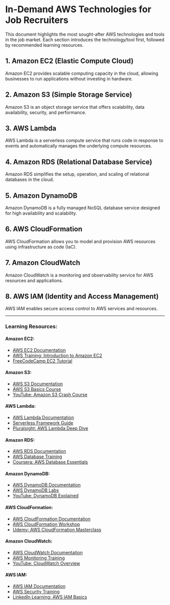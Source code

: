 # In-Demand AWS Technologies for Job Recruiters

This document highlights the most sought-after AWS technologies and tools in the job market. Each section introduces the technology/tool first, followed by recommended learning resources.

## 1. Amazon EC2 (Elastic Compute Cloud)
Amazon EC2 provides scalable computing capacity in the cloud, allowing businesses to run applications without investing in hardware.

## 2. Amazon S3 (Simple Storage Service)
Amazon S3 is an object storage service that offers scalability, data availability, security, and performance.

## 3. AWS Lambda
AWS Lambda is a serverless compute service that runs code in response to events and automatically manages the underlying compute resources.

## 4. Amazon RDS (Relational Database Service)
Amazon RDS simplifies the setup, operation, and scaling of relational databases in the cloud.

## 5. Amazon DynamoDB
Amazon DynamoDB is a fully managed NoSQL database service designed for high availability and scalability.

## 6. AWS CloudFormation
AWS CloudFormation allows you to model and provision AWS resources using infrastructure as code (IaC).

## 7. Amazon CloudWatch
Amazon CloudWatch is a monitoring and observability service for AWS resources and applications.

## 8. AWS IAM (Identity and Access Management)
AWS IAM enables secure access control to AWS services and resources.

---

### Learning Resources:

#### Amazon EC2:
- [AWS EC2 Documentation](https://docs.aws.amazon.com/ec2/)
- [AWS Training: Introduction to Amazon EC2](https://aws.amazon.com/training/)
- [FreeCodeCamp EC2 Tutorial](https://www.freecodecamp.org/)

#### Amazon S3:
- [AWS S3 Documentation](https://docs.aws.amazon.com/s3/)
- [AWS S3 Basics Course](https://aws.amazon.com/training/)
- [YouTube: Amazon S3 Crash Course](https://www.youtube.com/)

#### AWS Lambda:
- [AWS Lambda Documentation](https://docs.aws.amazon.com/lambda/)
- [Serverless Framework Guide](https://www.serverless.com/framework/docs/)
- [Pluralsight: AWS Lambda Deep Dive](https://www.pluralsight.com/)

#### Amazon RDS:
- [AWS RDS Documentation](https://docs.aws.amazon.com/rds/)
- [AWS Database Training](https://aws.amazon.com/training/)
- [Coursera: AWS Database Essentials](https://www.coursera.org/)

#### Amazon DynamoDB:
- [AWS DynamoDB Documentation](https://docs.aws.amazon.com/dynamodb/)
- [AWS DynamoDB Labs](https://aws.amazon.com/training/)
- [YouTube: DynamoDB Explained](https://www.youtube.com/)

#### AWS CloudFormation:
- [AWS CloudFormation Documentation](https://docs.aws.amazon.com/cloudformation/)
- [AWS CloudFormation Workshop](https://cfnworkshop.com/)
- [Udemy: AWS CloudFormation Masterclass](https://www.udemy.com/)

#### Amazon CloudWatch:
- [AWS CloudWatch Documentation](https://docs.aws.amazon.com/cloudwatch/)
- [AWS Monitoring Training](https://aws.amazon.com/training/)
- [YouTube: CloudWatch Overview](https://www.youtube.com/)

#### AWS IAM:
- [AWS IAM Documentation](https://docs.aws.amazon.com/iam/)
- [AWS Security Training](https://aws.amazon.com/training/)
- [LinkedIn Learning: AWS IAM Basics](https://www.linkedin.com/learning/)